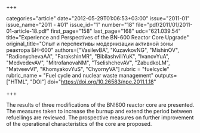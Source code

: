 +++

categories="article"
date="2012-05-29T01:06:53+03:00"
issue="2011-01"
issue_name="2011 - #01"
issue_id="1"
number="18"
file="pdf/2011/01/2011-01-article-18.pdf"
first_page="158"
last_page="168"
udc="621.039.54"
title="Experience and Perspectives of the BN-600 Reactor Core Upgrade"
original_title="Опыт и перспективы модернизации активной зоны реактора БН-600"
authors=["VasilevBA", "KuzavkovNG", "MishinOV", "RadionychevaAA", "FarakshinMR", "BibilashviliYuK", "IvanovYuA", "MedvedevAV", "MitrofanovaNM", "TselishchevAV", "ZabudkoLM", "MatveevVI", "KhomyakovYuS", "ChyornyVA"]
rubric = "fuelcycle"
rubric_name = "Fuel cycle and nuclear waste management"
outputs=["HTML", "DOI"]
doi="https://doi.org/10.26583/npe.2011.1.18"

+++

The results of three modifications of the BN!600 reactor core are presented. The measures taken to increase the burnup and extend the period between refuellings are reviewed. The prospective measures on further improvement of the operational characteristics of the core are proposed.